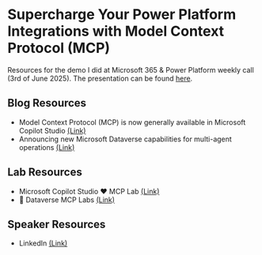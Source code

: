 # Supercharge Your Power Platform Integrations with Model Context Protocol (MCP)

Resources for the demo I did at Microsoft 365 & Power Platform weekly call (3rd of June 2025). The presentation can be found [here](./MCP-Community-Call.pdf).

## Blog Resources

- Model Context Protocol (MCP) is now generally available in Microsoft Copilot Studio [(Link)](https://aka.ms/mcsmcp)
- Announcing new Microsoft Dataverse capabilities for multi-agent operations [(Link)](https://www.microsoft.com/microsoft-copilot/blog/copilot-studio/announcing-new-microsoft-dataverse-capabilities-for-multi-agent-operations/)

## Lab Resources

- Microsoft Copilot Studio ❤️ MCP Lab [(Link)](http://aka.ms/mcsmcp/lab)
- 🧠 Dataverse MCP Labs [(Link)](https://aka.ms/dataverse/mcp/lab)

## Speaker Resources

- LinkedIn [(Link)](https://linkedin.com/in/laskewitz)
